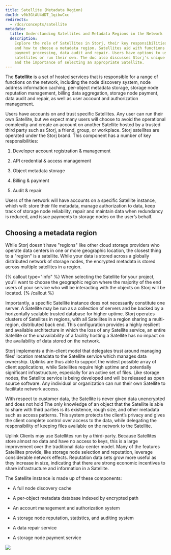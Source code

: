 ```yaml
---
title: Satellite (Metadata Region)
docId: v0b3GtAU4dDT_1qibwCxc
redirects:
  - /dcs/concepts/satellite
metadata:
  title: Understanding Satellites and Metadata Regions in the Network
  description:
    Explore the role of Satellites in Storj, their key responsibilities,
    and how to choose a metadata region. Satellites aid with functions like node discovery,
    payment processing, data audit and repair. Users have options to use Storj
    satellites or run their own. The doc also discusses Storj's unique region concept
    and the importance of selecting an appropriate Satellite.
---
```


The **Satellite** is a set of hosted services that is responsible for a range of functions on the network, including the node discovery system, node address information caching, per-object metadata storage, storage node reputation management, billing data aggregation, storage node payment, data audit and repair, as well as user account and authorization management.&#x20;

Users have accounts on and trust specific Satellites. Any user can run their own Satellite, but we expect many users will choose to avoid the operational complexity and create an account on another Satellite hosted by a trusted third party such as Storj, a friend, group, or workplace. Storj satellites are operated under the Storj brand. This component has a number of key responsibilities:&#x20;

1.  Developer account registration & management&#x20;

2.  API credential & access management

3.  Object metadata storage

4.  Billing & payment&#x20;

5.  Audit & repair &#x20;

Users of the network will have accounts on a specific Satellite instance, which will: store their file metadata, manage authorization to data, keep track of storage node reliability, repair and maintain data when redundancy is reduced, and issue payments to storage nodes on the user’s behalf.&#x20;

## Choosing a metadata region

While Storj doesn't have "regions" like other cloud storage providers who operate data centers in one or more geographic location, the closest thing to a "region" is a satellite. While your data is stored across a globally distributed network of storage nodes, the encrypted metadata is stored across multiple satellites in a region.&#x20;

{% callout type="info"  %}
When selecting the Satellite for your project, you'll want to choose the geographic region where the majority of the end users of your service who will be interacting with the objects on Storj will be located.
{% /callout %}

Importantly, a specific Satellite instance does not necessarily constitute one server. A Satellite may be run as a collection of servers and be backed by a horizontally scalable trusted database for higher uptime. Storj operates clusters of Satellites in regions, with all Satellites in a region sharing a multi-region, distributed back end. This configuration provides a highly resilient and available architecture in which the loss of any Satellite service, an entire Satellite or the unavailability of a facility hosting a Satellite has no impact on the availability of data stored on the network.

Storj implements a thin-client model that delegates trust around managing files’ location metadata to the Satellite service which manages data ownership. Uplinks are thus able to support the widest possible array of client applications, while Satellites require high uptime and potentially significant infrastructure, especially for an active set of files. Like storage nodes, the Satellite service is being developed and will be released as open source software. Any individual or organization can run their own Satellite to facilitate network access.

With respect to customer data, the Satellite is never given data unencrypted and does not hold [](docId:yI4q9JDB3w01xEkFWA4_z) The only knowledge of an object that the Satellite is able to share with third parties is its existence, rough size, and other metadata such as access patterns. This system protects the client’s privacy and gives the client complete control over access to the data, while delegating the responsibility of keeping files available on the network to the Satellite.

Uplink Clients may use Satellites run by a third-party. Because Satellites store almost no data and have no access to keys, this is a large improvement over the traditional data-center model. Many of the features Satellites provide, like storage node selection and reputation, leverage considerable network effects. Reputation data sets grow more useful as they increase in size, indicating that there are strong economic incentives to share infrastructure and information in a Satellite.

The Satellite instance is made up of these components:

- A full node discovery cache

- A per-object metadata database indexed by encrypted path

- An account management and authorization system

- A storage node reputation, statistics, and auditing system

- A data repair service

- A storage node payment service

![](https://link.storjshare.io/raw/jua7rls6hkx5556qfcmhrqed2tfa/docs/images/gLz7oZ6M4vakL8WRG8yyx_image.png)
